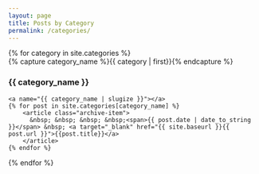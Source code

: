 ```yaml
---
layout: page
title: Posts by Category
permalink: /categories/
---
```


<div id="archives">
{% for category in site.categories %}
  <div class="archive-group">
    {% capture category_name %}{{ category | first}}{% endcapture %}
    <h3 class="category-head">{{ category_name }}</h3>
    <!-- <h3 class="category-head"></h3> -->

    <a name="{{ category_name | slugize }}"></a>
    {% for post in site.categories[category_name] %}
	    <article class="archive-item">
	      &nbsp; &nbsp; &nbsp; &nbsp;<span>{{ post.date | date_to_string }}</span> &nbsp; <a target="_blank" href="{{ site.baseurl }}{{ post.url }}">{{post.title}}</a>
	    </article>
    {% endfor %}
  </div>
{% endfor %}
</div>